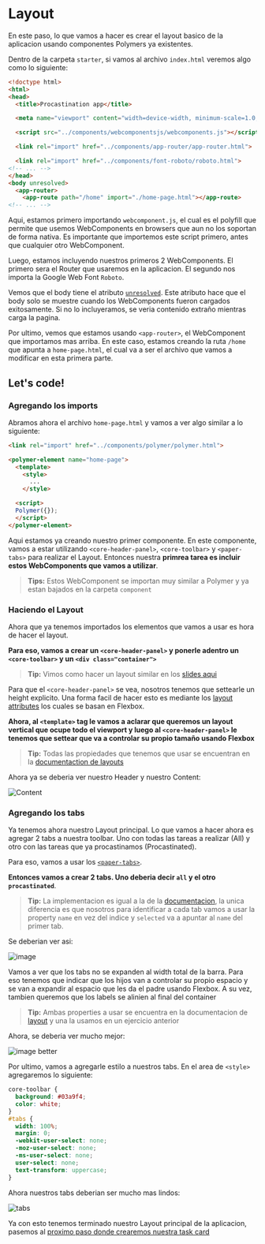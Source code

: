 # Layout

En este paso, lo que vamos a hacer es crear el layout basico de la aplicacion usando componentes Polymers ya existentes.

Dentro de la carpeta `starter`, si vamos al archivo `index.html` veremos algo como lo siguiente:

````html
<!doctype html>
<html>
<head>
  <title>Procastination app</title>

  <meta name="viewport" content="width=device-width, minimum-scale=1.0, initial-scale=1.0, user-scalable=yes">

  <script src="../components/webcomponentsjs/webcomponents.js"></script>

  <link rel="import" href="../components/app-router/app-router.html">

  <link rel="import" href="../components/font-roboto/roboto.html">
<!-- ... -->
</head>
<body unresolved>
  <app-router>
    <app-route path="/home" import="./home-page.html"></app-route>
<!-- ... -->
````

Aqui, estamos primero importando `webcomponent.js`, el cual es el polyfill que permite que usemos WebComponents en browsers que aun no los soportan de forma nativa. Es importante que importemos este script primero, antes que cualquier otro WebComponent.

Luego, estamos incluyendo nuestros primeros 2 WebComponents. El primero sera el Router que usaremos en la aplicacion. El segundo nos importa la Google Web Font `Roboto`.

Vemos que el body tiene el atributo [`unresolved`](https://www.polymer-project.org/articles/styling-elements.html#preventing-fouc). Este atributo hace que el body solo se muestre cuando los WebComponents fueron cargados exitosamente. Si no lo incluyeramos, se veria contenido extraño mientras carga la pagina.

Por ultimo, vemos que estamos usando `<app-router>`, el WebComponent que importamos mas arriba. En este caso, estamos creando la ruta `/home` que apunta a `home-page.html`, el cual va a ser el archivo que vamos a modificar en esta primera parte.

## Let's code!

### Agregando los imports

Abramos ahora el archivo `home-page.html` y vamos a ver algo similar a lo siguiente:

````html
<link rel="import" href="../components/polymer/polymer.html">

<polymer-element name="home-page">
  <template>
    <style>
      ...
    </style>

  <script>
  Polymer({});
  </script>
</polymer-element>
````

Aqui estamos ya creando nuestro primer componente. En este componente, vamos a estar utilizando `<core-header-panel>`, `<core-toolbar>` y `<paper-tabs>` para realizar el Layout.  Entonces nuestra **primrea tarea es incluir estos WebComponents que vamos a utilizar**. 

> **Tips:** Estos WebComponent se importan muy similar a Polymer y ya estan bajados en la carpeta `component`

### Haciendo el Layout

Ahora que ya tenemos importados los elementos que vamos a usar es hora de hacer el layout.

**Para eso, vamos a crear un `<core-header-panel>` y ponerle adentro un `<core-toolbar>` y un `<div class="container">`**

> **Tip:** Vimos como hacer un layout similar en los [slides aqui](https://docs.google.com/a/gon.to/presentation/d/1Xyr5LotQUDT9O8sH7Eau5-7SGXwMvys8FR0BjrI8oqo/edit#slide=id.g3a1d4647c_2_554)

Para que el `<core-header-panel>` se vea, nosotros tenemos que settearle un height explicito. Una forma facil de hacer esto es mediante los [layout attributes](https://www.polymer-project.org/docs/polymer/layout-attrs.html) los cuales se basan en Flexbox.

**Ahora, al `<template>` tag le vamos a aclarar que queremos un layout vertical que ocupe todo el viewport y luego al `<core-header-panel>` le tenemos que settear que va a controlar su propio tamaño usando Flexbox**

> **Tip:** Todas las propiedades que tenemos que usar se encuentran en la [documentaction de layouts](https://www.polymer-project.org/docs/polymer/layout-attrs.html)

Ahora ya se deberia ver nuestro Header y nuestro Content:

![Content](https://cloudup.com/ctJlNFQtuls+)

### Agregando los tabs

Ya tenemos ahora nuestro Layout principal. Lo que vamos a hacer ahora es agregar 2 tabs a nuestra toolbar. Uno con todas las tareas a realizar (All) y otro con las tareas que ya procastinamos (Procastinated).

Para eso, vamos a usar los [`<paper-tabs>`](https://www.polymer-project.org/docs/elements/paper-elements.html#paper-tabs). 

**Entonces vamos a crear 2 tabs. Uno deberia decir `all` y el otro `procastinated`**. 

> **Tip:** La implementacion es igual a la de la [documentacion](https://www.polymer-project.org/docs/elements/paper-elements.html#paper-tabs), la unica diferencia es que nosotros para identificar a cada tab vamos a usar la property `name` en vez del indice y `selected` va a apuntar al `name` del primer tab.

Se deberian ver asi:

![image](https://cloudup.com/cyM7EWHgwNU+)

Vamos a ver que los tabs no se expanden al width total de la barra. Para eso tenemos que indicar que los hijos van a controlar su propio espacio y se van a expandir al espacio que les da el padre usando Flexbox. A su vez, tambien queremos que los labels se alinien al final del container

> **Tip:** Ambas properties a usar se encuentra en la documentacion de [layout](https://www.polymer-project.org/docs/polymer/layout-attrs.html) y una la usamos en un ejercicio anterior

Ahora, se deberia ver mucho mejor:

![image better](https://cloudup.com/cw2l4W8eK-e+)

Por ultimo, vamos a agregarle estilo a nuestros tabs. En el area de `<style>` agregaremos lo siguiente:

````css
core-toolbar {
  background: #03a9f4;
  color: white;
}
#tabs {
  width: 100%;
  margin: 0;
  -webkit-user-select: none;
  -moz-user-select: none;
  -ms-user-select: none;
  user-select: none;
  text-transform: uppercase;
}
````

Ahora nuestros tabs deberian ser mucho mas lindos:

![tabs](https://cloudup.com/ck4hF90JoZZ+)

Ya con esto tenemos terminado nuestro Layout principal de la aplicacion, pasemos al [proximo paso donde crearemos nuestra task card](3-create-first-element.md)





